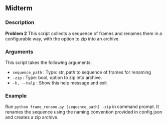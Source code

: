## **Midterm**
 
### **Description**
**Problem 2**
This script collects a sequence of frames and renames them in a configurable way, with the option to zip into an archive.

### **Arguments**
This script takes the following arguments:
- `sequence_path` :   Type: str, path to sequence of frames for renaming
- `-zip` : Type: bool, option to zip into archive. 
- `-h, --help` :    Show this help message and exit

### **Example**
Run `python frame_rename.py [sequence_path] -zip` in command prompt. It renames the sequence using the naming convention provided in config.json and creates a zip archive.
